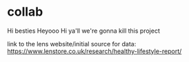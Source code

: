 # collab
Hi besties
Heyooo
Hi ya'll we're gonna kill this project

link to the lens website/initial source for data: https://www.lenstore.co.uk/research/healthy-lifestyle-report/